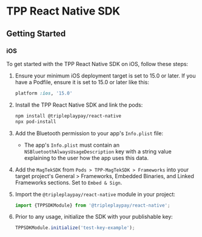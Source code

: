 
# TPP React Native SDK


## Getting Started

### iOS

To get started with the TPP React Native SDK on iOS, follow these steps:

1. Ensure your minimum iOS deployment target is set to 15.0 or later. If you have a Podfile, ensure it is set to 15.0 or later like this:

   ```ruby
   platform :ios, '15.0'
   ```

2. Install the TPP React Native SDK and link the pods:

   ```bash
   npm install @tripleplaypay/react-native
   npx pod-install
   ```

3. Add the Bluetooth permission to your app's `Info.plist` file:
   - The app's `Info.plist` must contain an `NSBluetoothAlwaysUsageDescription` key with a string value explaining to the user how the app uses this data.

4. Add the `MagTekSDK` from `Pods > TPP-MagTekSDK > Frameworks` into your target project's General > Frameworks, Embedded Binaries, and Linked Frameworks sections. Set to `Embed & Sign`.
  
5. Import the `@tripleplaypay/react-native` module in your project:

   ```jsx
   import {TPPSDKModule} from '@tripleplaypay/react-native';
   ```

6. Prior to any usage, initialize the SDK with your publishable key:

   ```jsx
   TPPSDKModule.initialize('test-key-example');
   ```
